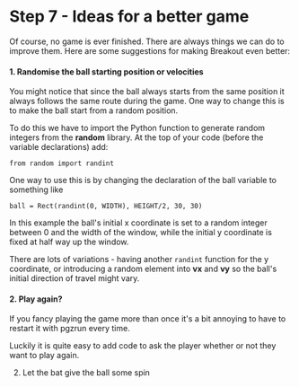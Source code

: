 # Step 7 - Ideas for a better game

Of course, no game is ever finished. There are always things we can do to improve them. Here are some suggestions for making Breakout even better:

#### 1. Randomise the ball starting position or velocities

You might notice that since the ball always starts from the same position it always follows the same route during the game. One way to change this is to make the ball start from a random position. 

To do this we have to import the Python function to generate random integers from the **random** library. At the top of your code (before the variable declarations) add:

`from random import randint`

One way to use this is by changing the declaration of the ball variable to something like

`ball = Rect(randint(0, WIDTH), HEIGHT/2, 30, 30)`

In this example the ball's initial x coordinate is set to a random integer between 0 and the width of the window, while the initial y coordinate is fixed at half way up the window.

There are lots of variations - having another `randint` function for the y coordinate, or introducing a random element into **vx** and **vy** so the ball's initial direction of travel might vary.

#### 2. Play again?

If you fancy playing the game more than once it's a bit annoying to have to restart it with pgzrun every time.

Luckily it is quite easy to add code to ask the player whether or not they want to play again.

2. Let the bat give the ball some spin

